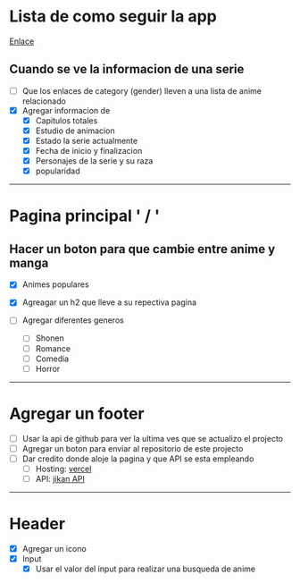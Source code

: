 # Lista de como seguir la app

[Enlace](https://anime-direactory.vercel.app)

## Cuando se ve la informacion de una serie

- [ ] Que los enlaces de category (gender) lleven a una lista de anime relacionado
- [x] Agregar informacion de
  - [x] Capitulos totales
  - [x] Estudio de animacion
  - [x] Estado la serie actualmente
  - [x] Fecha de inicio y finalizacion
  - [x] Personajes de la serie y su raza
  - [x] popularidad

---

# Pagina principal ' / '

## Hacer un boton para que cambie entre anime y manga

- [x] Animes populares
- [x] Agreagar un h2 que lleve a su repectiva pagina

- [ ] Agregar diferentes generos
  - [ ] Shonen
  - [ ] Romance
  - [ ] Comedia
  - [ ] Horror

---

# Agregar un footer

- [ ] Usar la api de github para ver la ultima ves que se actualizo el projecto
- [ ] Agregar un boton para enviar al repositorio de este projecto
- [ ] Dar credito donde aloje la pagina y que API se esta empleando
  - [ ] Hosting: [vercel](https://vercel.com/)
  - [ ] API: [jikan API](https://moe.jikan.com/)

---

# Header

- [x] Agregar un icono
- [x] Input
  - [x] Usar el valor del input para realizar una busqueda de anime
